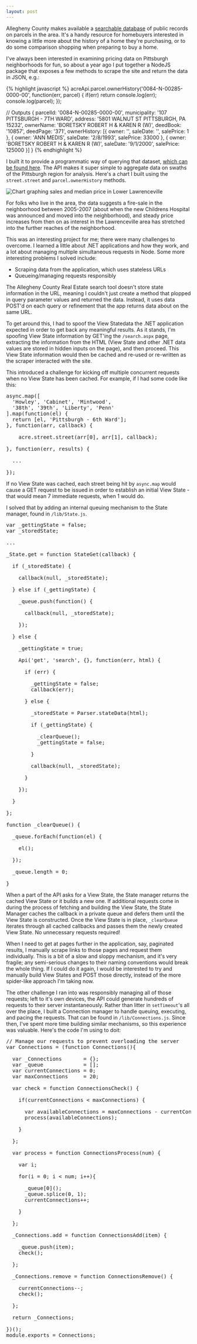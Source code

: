 ```yaml
---
layout: post
---
```


Allegheny County makes available a [searchable database](http://www2.county.allegheny.pa.us/RealEstate/search.aspx) of public records on parcels in the area. It's a handy resource for homebuyers interested in knowing a little more about the history of a home they're purchasing, or to do some comparison shopping when preparing to buy a home.

I've always been interested in examining pricing data on Pittsburgh neighborhoods for fun, so about a year ago I put together a NodeJS package that exposes a few methods to scrape the site and return the data in JSON, e.g.:

{% highlight javascript %}
acreApi.parcel.ownerHistory('0084-N-00285-0000-00', function(err, parcel) {
    if(err) return console.log(err);
    console.log(parcel);
});

// Outputs
{
    parcelId: '0084-N-00285-0000-00',
    municipality: '107  PITTSBURGH - 7TH WARD',
    address: '5801 WALNUT ST PITTSBURGH, PA 15232',
    ownerName: 'BORETSKY ROBERT H & KAREN R (W)',
    deedBook: '10857',
    deedPage: '371',
    ownerHistory: [{
        owner: '',
        saleDate: '',
        salePrice: 1
    }, {
        owner: 'ANN MEDIS',
        saleDate: '2/8/1993',
        salePrice: 33000
    }, {
        owner: 'BORETSKY ROBERT H & KAREN R (W)',
        saleDate: '9/1/2000',
        salePrice: 125000
    }]
}
{% endhighlight %}

I built it to provide a programmatic way of querying that dataset, [which can be found here](https://github.com/DanWilkerson/acre-api). The API makes it super simple to aggregate data on swaths of the Pittsburgh region for analysis. Here's a chart I built using the <code>street.street</code> and <code>parcel.ownerHistory</code> methods.

![Chart graphing sales and median price in Lower Lawrenceville](/images/lawrenceville-prices.png)

For folks who live in the area, the data suggests a fire-sale in the neighborhood between 2005-2007 (about when the new Childrens Hospital was announced and moved into the neighborhood), and steady price increases from then on as interest in the Lawrenceville area has stretched into the further reaches of the neighborhood. 

This was an interesting project for me; there were many challenges to overcome. I learned a little about .NET applications and how they work, and a lot about managing multiple simultaneous requests in Node. Some more interesting problems I solved include:

<ul>
    <li>Scraping data from the application, which uses stateless URLs</li>
  <li>Queueing/managing requests responsibly</li>
</ul>

The Allegheny County Real Estate search tool doesn't store state information in the URL, meaning I couldn't just create a method that plopped in query parameter values and returned the data. Instead, it uses data POST'd on each query or refinement that the app returns data about on the same URL. 

To get around this, I had to spoof the View Statedata the .NET application expected in order to get back any meaningful results. As it stands, I'm spoofing View State information by GET'ing the <code>/search.aspx</code> page, extracting the information from the HTML (View State and other .NET data values are stored in hidden inputs on the page), and then proceed. This View State information would then be cached and re-used or re-written as the scraper interacted with the site. 


This introduced a challenge for kicking off multiple concurrent requests when no View State has been cached. For example, if I had some code like this:

<pre>
async.map([
  'Howley', 'Cabinet', 'Mintwood', 
  '38th', '39th', 'Liberty', 'Penn'
].map(function(el) { 
  return [el, 'Pittsburgh - 6th Ward'];   
}, function(arr, callback) {
      
    acre.street.street(arr[0], arr[1], callback);
      
}, function(err, results) {

  ...

});
</pre>

If no View State was cached, each street being hit by <code>async.map</code> would cause a GET request to be issued in order to establish an initial View State - that would mean 7 immediate requests, when 1 would do.

I solved that by adding an internal queuing mechanism to the State manager, found in <code>/lib/State.js</code>.

<pre>
var _gettingState = false;
var _storedState;

...

_State.get = function StateGet(callback) {

  if (_storedState) {

    callback(null, _storedState);

  } else if (_gettingState) {

    _queue.push(function() {

      callback(null, _storedState);

    });

  } else {

    _gettingState = true;

    Api('get', 'search', {}, function(err, html) {

      if (err) {

        _gettingState = false;
        callback(err);

      } else {

        _storedState = Parser.stateData(html);

        if (_gettingState) {

          _clearQueue();
          _gettingState = false;

        }

        callback(null, _storedState);

      }

    });

  }

};

function _clearQueue() {

  _queue.forEach(function(el) {

    el();

  });

  _queue.length = 0;

}
</pre>

When a part of the API asks for a View State, the State manager returns the cached View State or it builds a new one. If additional requests come in during the process of fetching and building the View State, the State Manager caches the callback  in a private queue and defers them until the View State is constructed. Once the View State is in place, <code>_clearQueue</code> iterates through all cached callbacks and passes them the newly created View State. No unnecessary requests required!

When I need to get at pages further in the application, say, paginated results, I manually scrape links to those pages and request them individually. This is a bit of a slow and sloppy mechanism, and it's very fragile; any semi-serious changes to their naming conventions would break the whole thing. If I could do it again, I would be interested to try and manually build View States and POST those directly, instead of the more spider-like approach I'm taking now.

The other challenge I ran into was responsibly managing all of those requests; left to it's own devices, the API could generate hundreds of requests to their server instantaneously. Rather than litter in <code>setTimeout</code>'s all over the place, I built a Connection manager to handle queuing, executing, and pacing the requests. That can be found in <code>/lib/Connections.js</code>. Since then, I've spent more time building similar mechanisms, so this experience was valuable. Here's the code I'm using to doit:

<pre>
// Manage our requests to prevent overloading the server
var Connections = (function Connections(){
  
  var _Connections       = {};
  var _queue             = [];
  var currentConnections = 0; 
  var maxConnections     = 20;

  var check = function ConnectionsCheck() {

    if(currentConnections < maxConnections) {

      var availableConnections = maxConnections - currentConnections < _queue.length ? maxConnections - currentConnections : _queue.length; 
      process(availableConnections);

    }

  };

  var process = function ConnectionsProcess(num) {

    var i;
  
    for(i = 0; i < num; i++){

      _queue[0]();
      _queue.splice(0, 1);
      currentConnections++;

    }

  };

  _Connections.add = function ConnectionsAdd(item) {

    _queue.push(item);
    check();

  };

  _Connections.remove = function ConnectionsRemove() {

    currentConnections--;
    check();

  };

  return _Connections;

})();
module.exports = Connections;
</pre>
